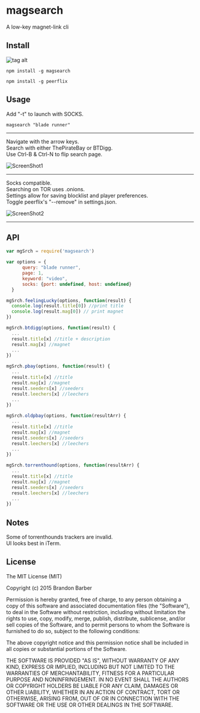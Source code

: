# magsearch #

A low-key magnet-link cli


## Install ##
![tag alt](https://travis-ci.org/roecrew/magsearch.svg?branch=master)

```
npm install -g magsearch
```
```
npm install -g peerflix
```

## Usage ##
 
  Add "-t" to launch with SOCKS.

  ```
magsearch "blade runner"
  ```
  
  ___
  
  Navigate with the arrow keys. <br>
  Search with either ThePirateBay or BTDigg. <br>
  Use Ctrl-B & Ctrl-N to flip search page.
  
  ![ScreenShot1](http://s24.postimg.org/xnt0ci5fp/Screen_Shot_2015_03_28_at_23_24_45.png)
  
  ---
  
  Socks compatible. <br>
  Searching on TOR uses .onions. <br>
  Settings allow for saving blocklist and player preferences. <br>
  Toggle peerflix's "--remove" in settings.json.
  
  ![ScreenShot2](http://s15.postimg.org/nktf3ct1n/Screen_Shot_2015_03_28_at_23_24_15.png)
  
  ___
  

## API ##

  ```js
  var mgSrch = require('magsearch')
  
  var options = {
		query: "blade runner",
		page: 1,
		keyword: "video",
		socks: {port: undefined, host: undefined}
	}
  
  mgSrch.feelingLucky(options, function(result) {
	console.log(result.title[0]) //print title
	console.log(result.mag[0]) // print magnet
  })
  
  mgSrch.btdigg(options, function(result) {
    ...    
	result.title[x] //title + description
	result.mag[x] //magnet
	...
  })
  
  mgSrch.pbay(options, function(result) {
    ...    
	result.title[x] //title
	result.mag[x] //magnet
	result.seeders[x] //seeders
	result.leechers[x] //leechers
	...
  })
  
  mgSrch.oldpbay(options, function(resultArr) {
    ...    
	result.title[x] //title
	result.mag[x] //magnet
	result.seeders[x] //seeders
	result.leechers[x] //leechers
	...
  })
  
  mgSrch.torrenthound(options, function(resultArr) {
    ...    
	result.title[x] //title
	result.mag[x] //magnet
	result.seeders[x] //seeders
	result.leechers[x] //leechers
	...
  })
  ```

## Notes ##

Some of torrenthounds trackers are invalid. <br>
UI looks best in iTerm.

## License ##
The MIT License (MIT)

Copyright (c) 2015 Brandon Barber

Permission is hereby granted, free of charge, to any person obtaining a copy
of this software and associated documentation files (the "Software"), to deal
in the Software without restriction, including without limitation the rights
to use, copy, modify, merge, publish, distribute, sublicense, and/or sell
copies of the Software, and to permit persons to whom the Software is
furnished to do so, subject to the following conditions:

The above copyright notice and this permission notice shall be included in all
copies or substantial portions of the Software.

THE SOFTWARE IS PROVIDED "AS IS", WITHOUT WARRANTY OF ANY KIND, EXPRESS OR
IMPLIED, INCLUDING BUT NOT LIMITED TO THE WARRANTIES OF MERCHANTABILITY,
FITNESS FOR A PARTICULAR PURPOSE AND NONINFRINGEMENT. IN NO EVENT SHALL THE
AUTHORS OR COPYRIGHT HOLDERS BE LIABLE FOR ANY CLAIM, DAMAGES OR OTHER
LIABILITY, WHETHER IN AN ACTION OF CONTRACT, TORT OR OTHERWISE, ARISING FROM,
OUT OF OR IN CONNECTION WITH THE SOFTWARE OR THE USE OR OTHER DEALINGS IN THE
SOFTWARE.

